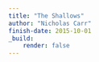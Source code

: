 ```yaml
---
title: "The Shallows"
author: "Nicholas Carr"
finish-date: 2015-10-01
_build:
    render: false
---
```


